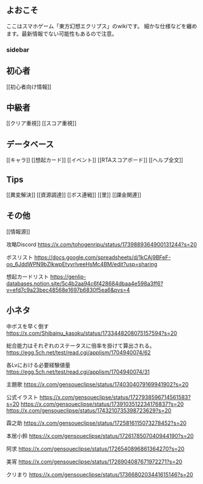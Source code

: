 ## よおこそ

ここはスマホゲーム「東方幻想エクリプス」のwikiです。
細かな仕様などを纏めます。最新情報でない可能性もあるので注意。

### sidebar

## 初心者
[[初心者向け情報]]
## 中級者
[[クリア重視]]
[[スコア重視]]
## データベース
[[キャラ]]
[[想起カード]]
[[イベント]]
[[RTAスコアボード]]
[[ヘルプ全文]]
## Tips
[[異変解決]]
[[資源調達]]
[[ボス連戦]]
[[里]]
[[課金関連]]
## その他
[[情報源]]

攻略Discord
https://x.com/tohogenripu/status/1739889364900131244?s=20

ボスリスト
https://docs.google.com/spreadsheets/d/1kCAj9BFeF-oo_6JddWPN9bZIkwpEtyvrIveeHsMc4BM/edit?usp=sharing

想起カードリスト
https://genlip-databases.notion.site/5c4b2aa94c6f428684dbaa4e598a3ff6?v=efd7c9a23bec48568e1697b6830f5ea6&pvs=4

## 小ネタ
中ボスを早く倒す
https://x.com/Shibainu_kasoku/status/1733448208075157594?s=20

総合能力はそれぞれのステータスに倍率を掛けて算出される。
https://egg.5ch.net/test/read.cgi/applism/1704940074/62

各Lvにおける必要経験値量
https://egg.5ch.net/test/read.cgi/applism/1704940074/31

主題歌
https://x.com/gensoueclipse/status/1740304079169941902?s=20

公式イラスト
https://x.com/gensoueclipse/status/1727938596714561583?s=20
https://x.com/gensoueclipse/status/1739103512234176837?s=20
https://x.com/gensoueclipse/status/1743210735398723629?s=20

霖之助
https://x.com/gensoueclipse/status/1725816115073278452?s=20

本居小鈴
https://x.com/gensoueclipse/status/1726178507040944190?s=20

阿求
https://x.com/gensoueclipse/status/1726540896861364270?s=20

美宵
https://x.com/gensoueclipse/status/1726904087671972271?s=20



クリまり
https://x.com/gensoueclipse/status/1736680203441615146?s=20